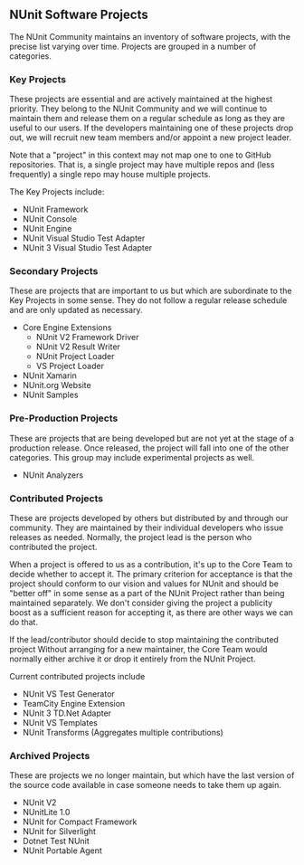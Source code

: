 ## NUnit Software Projects

The NUnit Community maintains an inventory of software projects, with the precise list varying over time. Projects are grouped in a number of categories.

### Key Projects

These projects are essential and are actively maintained at the highest priority. They belong to the NUnit Community and we will continue to maintain them and release them on a regular schedule as long as they are useful to our users. If the developers maintaining one of these projects drop out, we will recruit new team members and/or appoint a new project leader.

Note that a "project" in this context may not map one to one to GitHub repositories. That is, a single project may have multiple repos and (less frequently) a single repo may house multiple projects.

The Key Projects include:

* NUnit Framework
* NUnit Console
* NUnit Engine
* NUnit Visual Studio Test Adapter
* NUnit 3 Visual Studio Test Adapter

### Secondary Projects

These are projects that are important to us but which are subordinate to the Key Projects in some sense. They do not follow a regular release schedule and are only updated as necessary.

* Core Engine Extensions
  * NUnit V2 Framework Driver
  * NUnit V2 Result Writer
  * NUnit Project Loader
  * VS Project Loader
* NUnit Xamarin
* NUnit.org Website
* NUnit Samples

### Pre-Production Projects

These are projects that are being developed but are not yet at the stage of a production release. Once released, the project will fall into one of the other categories. This group may include experimental projects as well.

* NUnit Analyzers

### Contributed Projects

These are projects developed by others but distributed by and through our community. They are maintained by their individual developers who issue releases as needed. Normally, the project lead is the person who contributed the project. 

When a project is offered to us as a contribution, it's up to the Core Team to decide whether to accept it. The primary criterion for acceptance is that the project should conform to our vision and values for NUnit and should be "better off" in some sense as a part of the NUnit Project rather than being maintained separately. We don't consider giving the project a publicity boost as a sufficient reason for accepting it, as there are other ways we can do that. 

If the lead/contributor should decide to stop maintaining the contributed project Without arranging for a new maintainer, the Core Team would normally either archive it or drop it entirely from the NUnit Project.

Current contributed projects include

* NUnit VS Test Generator
* TeamCity Engine Extension
* NUnit 3 TD.Net Adapter
* NUnit VS Templates
* NUnit Transforms (Aggregates multiple contributions)

### Archived Projects

These are projects we no longer maintain, but which have the last version of the source code available in case someone needs to take them up again.

* NUnit V2
* NUnitLite 1.0
* NUnit for Compact Framework
* NUnit for Silverlight
* Dotnet Test NUnit
* NUnit Portable Agent
